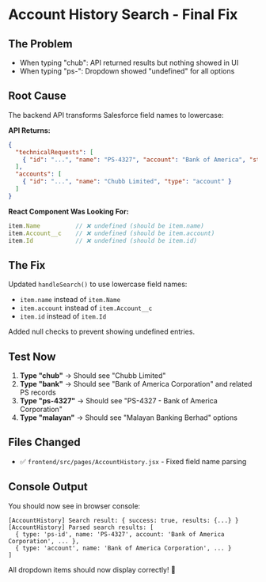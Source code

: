 # Account History Search - Final Fix

## The Problem
- When typing "chub": API returned results but nothing showed in UI
- When typing "ps-": Dropdown showed "undefined" for all options

## Root Cause
The backend API transforms Salesforce field names to lowercase:

**API Returns:**
```json
{
  "technicalRequests": [
    { "id": "...", "name": "PS-4327", "account": "Bank of America", "status": "..." }
  ],
  "accounts": [
    { "id": "...", "name": "Chubb Limited", "type": "account" }
  ]
}
```

**React Component Was Looking For:**
```javascript
item.Name          // ❌ undefined (should be item.name)
item.Account__c    // ❌ undefined (should be item.account)
item.Id            // ❌ undefined (should be item.id)
```

## The Fix
Updated `handleSearch()` to use lowercase field names:
- `item.name` instead of `item.Name`
- `item.account` instead of `item.Account__c`
- `item.id` instead of `item.Id`

Added null checks to prevent showing undefined entries.

## Test Now

1. **Type "chub"** → Should see "Chubb Limited"
2. **Type "bank"** → Should see "Bank of America Corporation" and related PS records
3. **Type "ps-4327"** → Should see "PS-4327 - Bank of America Corporation"
4. **Type "malayan"** → Should see "Malayan Banking Berhad" options

## Files Changed
- ✅ `frontend/src/pages/AccountHistory.jsx` - Fixed field name parsing

## Console Output
You should now see in browser console:
```
[AccountHistory] Search result: { success: true, results: {...} }
[AccountHistory] Parsed search results: [
  { type: 'ps-id', name: 'PS-4327', account: 'Bank of America Corporation', ... },
  { type: 'account', name: 'Bank of America Corporation', ... }
]
```

All dropdown items should now display correctly! 🎉

